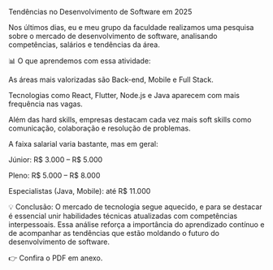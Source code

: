  Tendências no Desenvolvimento de Software em 2025

Nos últimos dias, eu e meu grupo da faculdade realizamos uma pesquisa sobre o mercado de desenvolvimento de software, analisando competências, salários e tendências da área.

📊 O que aprendemos com essa atividade:

As áreas mais valorizadas são Back-end, Mobile e Full Stack.

Tecnologias como React, Flutter, Node.js e Java aparecem com mais frequência nas vagas.

Além das hard skills, empresas destacam cada vez mais soft skills como comunicação, colaboração e resolução de problemas.

A faixa salarial varia bastante, mas em geral:

Júnior: R$ 3.000 – R$ 5.000

Pleno: R$ 5.000 – R$ 8.000

Especialistas (Java, Mobile): até R$ 11.000

💡 Conclusão: O mercado de tecnologia segue aquecido, e para se destacar é essencial unir habilidades técnicas atualizadas com competências interpessoais.
   Essa análise reforça a importância do aprendizado contínuo e de acompanhar as tendências que estão moldando o futuro do desenvolvimento de software.

👉 Confira o PDF em anexo.
